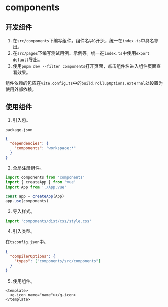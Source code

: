 # components

## 开发组件

1. 在`src/components`下编写组件。组件名以`G`开头，统一在`index.ts`中具名导出。
2. 在`src/pages`下编写测试用例、示例等。统一在`index.ts`中使用`export default`导出。
3. 使用`pnpm dev --filter components`打开页面，点击组件名进入组件页面查看效果。

组件依赖的包应在`vite.config.ts`中的`build.rollupOptions.external`处设置为使用外部依赖。

## 使用组件

1. 引入包。

`package.json`

```json
{
  "dependencies": {
    "components": "workspace:*"
  }
}
```

2. 全局注册组件。

```typescript
import components from 'components'
import { createApp } from 'vue'
import App from './App.vue'

const app = createApp(App)
app.use(components)
```

3. 导入样式。

```typescript
import 'components/dist/css/style.css'
```

4. 引入类型。

在`tsconfig.json`中。

```json
{
  "compilerOptions": {
    "types": ["components/src/components"]
  }
}
```

5. 使用组件。

```vue
<template>
  <g-icon name="name"></g-icon>
</template>
```
